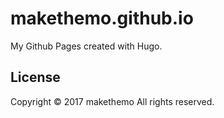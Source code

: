 # makethemo.github.io

My Github Pages created with Hugo.



## License

Copyright © 2017 makethemo All rights reserved.